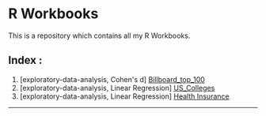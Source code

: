 # R Workbooks
This is a repository which contains all my R Workbooks.
## Index :
    
1. [exploratory-data-analysis, Cohen's d] [Billboard_top_100](https://github.com/tanmaychk/R-workbooks/tree/main/Billboard_top_100)
2. [exploratory-data-analysis, Linear Regression] [US_Colleges](https://github.com/tanmaychk/R-workbooks/tree/main/US%20Colleges)
3. [exploratory-data-analysis, Linear Regression] [Health Insurance](https://github.com/tanmaychk/R-workbooks/tree/main/Health_Insurance)

-------------------------


